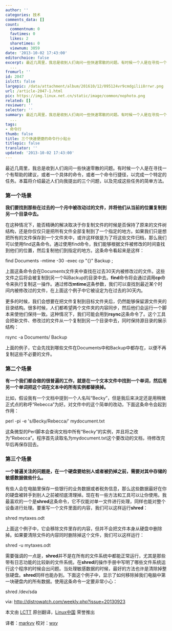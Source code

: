 ```yaml
---
author: ''
categories: 技术
comments_data: []
count:
  commentnum: 0
  favtimes: 0
  likes: 2
  sharetimes: 0
  viewnum: 3059
date: '2013-10-02 17:43:00'
editorchoice: false
excerpt: 最近几周里，我总是收到人们询问一些快速零散的问题。有时候一个人是在寻找一个有帮助的建议，或者一个具体的命令，或者一个命令行捷径，以完成一个特定的任务。本篇将介绍最近人们向我提出的三个问题，以及完成这些
  ...
fromurl: ''
id: 2047
islctt: false
largepic: /data/attachment/album/201610/12/095124vr9cmdgilii8rrwr.png
url: /article-2047-1.html
pic: https://img.linux.net.cn/static/image/common/nophoto.png
related: []
reviewer: ''
selector: ''
summary: 最近几周里，我总是收到人们询问一些快速零散的问题。有时候一个人是在寻找一个有帮助的建议，或者一个具体的命令，或者一个命令行捷径，以完成一个特定的任务。本篇将介绍最近人们向我提出的三个问题，以及完成这些
  ...
tags:
- 命令行
thumb: false
title: 三个快速便捷的命令行小贴士
titlepic: false
translator: ''
updated: '2013-10-02 17:43:00'
---
```


最近几周里，我总是收到人们询问一些快速零散的问题。有时候一个人是在寻找一个有帮助的建议，或者一个具体的命令，或者一个命令行捷径，以完成一个特定的任务。本篇将介绍最近人们向我提出的三个问题，以及完成这些任务的简单方法。


### **第一个场景**


**我们要找到那些在过去的一个月中被改动过的文件，并将他们从当前的位置复制到另一个目录中去。**


在这种情况下，能否精确的解决取决于你复制文件的时候是否保持了原来的文件树结构，还是你仅仅只是把所有文件全部复制到了一个指定的地方。如果我们只是想把所有的文件保存到一个文件夹中，或许这样做是为了将这些文件归档，那么我们可以使用find这条命令。通过使用find命令，我们能够根据文件被修改的时间查找到他们的位置，然后复制他们到指定的地方。这条命令看起来是这样：


find Documents -mtime -30 -exec cp "{}" Backup \;


上面这条命令会在Documents文件夹中查找在过去30天内被修改过的文件。这些文件之后将会被复制到另一个叫Backup的目录中去。**find**命令将会通过调用**cp**命令来执行复制这一操作。通过修改**mtime**这条参数，我们可以查找到最近某个时间内被修改过的文件，在上面这个例子中它被设定为在过去的30天内。


更多的时候，我们会想要在把文件复制到目标文件夹后，仍然能够保留源文件夹的目录结构。很多时候，人们都希望两个文件夹的内容同步，然后他们会运行一个脚本来使他们保持一致。这种情况下，我们可能会用到**rsync**这条命令了。这个工具会把新文件、修改过的文件从一个复制到另一个目录中去，同时保持源目录的展示结构：


rsync -a Documents/ Backup


上面的例子，它会先找到哪些文件在Documents中和Backup中都存在，以便不再复制这些不必要的文件。


### **第二个场景**


**有一个我们都会做的很普遍的工作，就是在一个文本文件中找到一个单词，然后用另一个单词把这个词在文本中的所有实例都替换掉。**


比如，假设我有一个文档中提到一个人名叫“Becky”，但是我后来决定还是用稍微正式点的称呼“Rebecca”为好。对文件中的这个简单的改动，下面这条命令会起到作用：


perl -pi -e 's/Becky/Rebecca/' mydocument.txt


这条微型的Perl脚本会查询文档中所有“Becky”的实例，并且将之改为“Rebecca”。程序首先读取名为mydocument.txt这个要改动的文档，待修改完毕后再保存回去。


### **第三个场景**


**一个普遍关注的问题是，在一个硬盘要给别人或者被扔掉之前，需要对其中存储的敏感数据做些什么。**


有些人会在电脑里保存一些银行的业务数据或者税务信息，那么这些数据最好在你的硬盘被转手到别人之前被彻底清理掉。现在有一些方法和工具可以让你使用。我最喜欢的一个是**shred**这条命令，它不仅能对单一文件进行处理，同样也能对整个设备进行处理。要重写一个文件里面的内容，我们可以这样运行**shred**：


shred mytaxes.odt


上面这个例子中，它会移除文件里存的内容，但并不会把文件本身从硬盘中删除掉。如果要清除文件的内容同时删除掉这个文件，我们可以这样运行：


shred -u mytaxes.odt


需要强调的一点是，**shred**并不是在所有的文件系统中都能正常运行，尤其是那些带有日志功能的比较新的文件系统。在**shred**的操作手册中写明了哪些文件系统运行这个程序的时候会出问题。当处理敏感数据的时候，最好的方法也许是清除掉整张硬盘。**shred**同样也能办到。下面这个例子中，显示了如何移除掉我们电脑中第一块硬盘内的所有数据。使用这条命令一定要非常小心：


shred /dev/sda


 


via: <http://distrowatch.com/weekly.php?issue=20130923>


本文由 [LCTT](https://github.com/LCTT/TranslateProject) 原创翻译，[Linux中国](http://linux.cn/portal.php) 荣誉推出


译者：[markvv](http://linux.cn/space/markvv) 校对：[wxy](http://linux.cn/space/wxy)